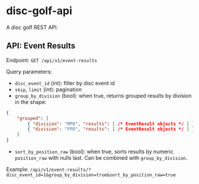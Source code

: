 # disc-golf-api
A disc golf REST API.

## API: Event Results

Endpoint: `GET /api/v1/event-results`

Query parameters:
- `disc_event_id` (int): filter by disc event id
- `skip`, `limit` (int): pagination
- `group_by_division` (bool): when true, returns grouped results by division in the shape:

```json
{
	"grouped": [
		{ "division": "MPO", "results": [ /* EventResult objects */ ] },
		{ "division": "FPO", "results": [ /* EventResult objects */ ] }
	]
}
```

- `sort_by_position_raw` (bool): when true, sorts results by numeric `position_raw` with nulls last. Can be combined with `group_by_division`.

Example: `/api/v1/event-results/?disc_event_id=1&group_by_division=true&sort_by_position_raw=true`

